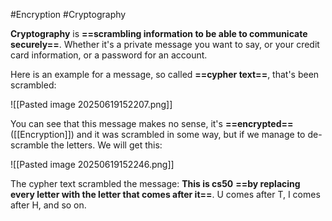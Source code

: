 #Encryption #Cryptography

**Cryptography** is **==scrambling information to be able to communicate securely==**. Whether it's a private message you want to say, or your credit card information, or a password for an account.

Here is an example for a message, so called **==cypher text==**, that's been scrambled:

![[Pasted image 20250619152207.png]]

You can see that this message makes no sense, it's **==encrypted==**([[Encryption]]) and it was scrambled in some way, but if we manage to de-scramble the letters. We will get this:

![[Pasted image 20250619152246.png]]

The cypher text scrambled the message: **This is cs50** **==by replacing every letter with the letter that comes after it==**. U comes after T, I comes after H, and so on.